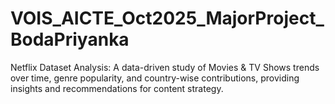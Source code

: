 # VOIS_AICTE_Oct2025_MajorProject_BodaPriyanka
Netflix Dataset Analysis: A data-driven study of Movies &amp; TV Shows trends over time, genre popularity, and country-wise contributions, providing insights and recommendations for content strategy.
